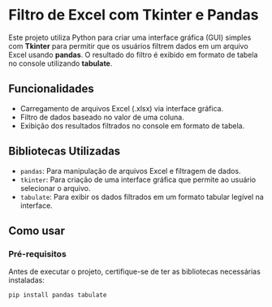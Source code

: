 # Filtro de Excel com Tkinter e Pandas

Este projeto utiliza Python para criar uma interface gráfica (GUI) simples com **Tkinter** para permitir que os usuários filtrem dados em um arquivo Excel usando **pandas**. O resultado do filtro é exibido em formato de tabela no console utilizando **tabulate**.

## Funcionalidades

- Carregamento de arquivos Excel (.xlsx) via interface gráfica.
- Filtro de dados baseado no valor de uma coluna.
- Exibição dos resultados filtrados no console em formato de tabela.

## Bibliotecas Utilizadas

- `pandas`: Para manipulação de arquivos Excel e filtragem de dados.
- `tkinter`: Para criação de uma interface gráfica que permite ao usuário selecionar o arquivo.
- `tabulate`: Para exibir os dados filtrados em um formato tabular legível na interface.

## Como usar

### Pré-requisitos

Antes de executar o projeto, certifique-se de ter as bibliotecas necessárias instaladas:

```bash
pip install pandas tabulate
